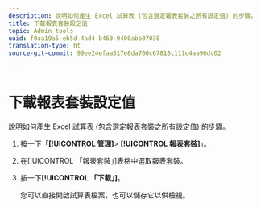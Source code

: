 ```yaml
---
description: 說明如何產生 Excel 試算表 (包含選定報表套裝之所有設定值) 的步驟。
title: 下載報表套裝設定值
topic: Admin tools
uuid: f0aa19a5-eb5d-4ad4-b463-9400abb07038
translation-type: ht
source-git-commit: 99ee24efaa517e8da700c67818c111c4aa90dc02

---
```



# 下載報表套裝設定值

說明如何產生 Excel 試算表 (包含選定報表套裝之所有設定值) 的步驟。

1. 按一下「**[!UICONTROL 管理]**> **[!UICONTROL 報表套裝]**」。
1. 在[!UICONTROL 「報表套裝」]表格中選取報表套裝。
1. 按一下&#x200B;**[!UICONTROL 「下載」]**。

   您可以直接開啟試算表檔案，也可以儲存它以供檢視。
